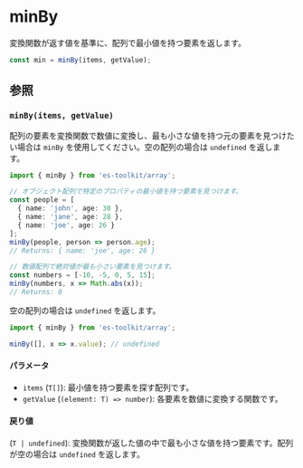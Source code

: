 # minBy

変換関数が返す値を基準に、配列で最小値を持つ要素を返します。

```typescript
const min = minBy(items, getValue);
```

## 参照

### `minBy(items, getValue)`

配列の要素を変換関数で数値に変換し、最も小さな値を持つ元の要素を見つけたい場合は `minBy` を使用してください。空の配列の場合は `undefined` を返します。

```typescript
import { minBy } from 'es-toolkit/array';

// オブジェクト配列で特定のプロパティの最小値を持つ要素を見つけます。
const people = [
  { name: 'john', age: 30 },
  { name: 'jane', age: 28 },
  { name: 'joe', age: 26 }
];
minBy(people, person => person.age);
// Returns: { name: 'joe', age: 26 }

// 数値配列で絶対値が最も小さい要素を見つけます。
const numbers = [-10, -5, 0, 5, 15];
minBy(numbers, x => Math.abs(x));
// Returns: 0
```

空の配列の場合は `undefined` を返します。

```typescript
import { minBy } from 'es-toolkit/array';

minBy([], x => x.value); // undefined
```

#### パラメータ

- `items` (`T[]`): 最小値を持つ要素を探す配列です。
- `getValue` (`(element: T) => number`): 各要素を数値に変換する関数です。

#### 戻り値

(`T | undefined`): 変換関数が返した値の中で最も小さな値を持つ要素です。配列が空の場合は `undefined` を返します。
